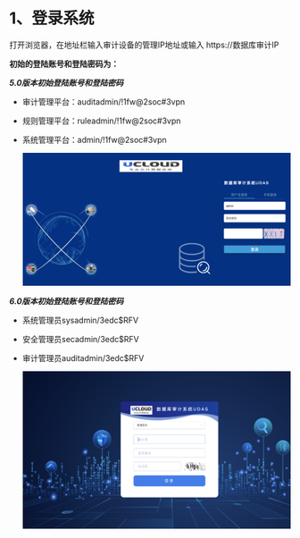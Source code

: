 

# 1、登录系统

打开浏览器，在地址栏输入审计设备的管理IP地址或输入 https://数据库审计IP

**初始的登陆账号和登陆密码为：**

***5.0版本初始登陆账号和登陆密码***

* 审计管理平台：auditadmin/!1fw@2soc#3vpn 

* 规则管理平台：ruleadmin/!1fw@2soc#3vpn

* 系统管理平台：admin/!1fw@2soc#3vpn 

  ![udas_login5](../../images/udas_login5.png)

***6.0版本初始登陆账号和登陆密码***

* 系统管理员sysadmin/3edc$RFV 

* 安全管理员secadmin/3edc$RFV

* 审计管理员auditadmin/3edc$RFV 

  ![image-20210716153854994](../../images/image-20210716153854994.png)